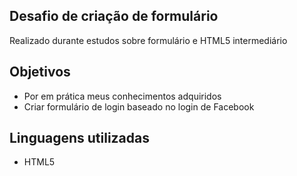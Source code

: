 ## Desafio de criação de formulário
Realizado durante estudos sobre formulário e HTML5 intermediário

## Objetivos
- Por em prática meus conhecimentos adquiridos
- Criar formulário de login baseado no login de Facebook

## Linguagens utilizadas
- HTML5

